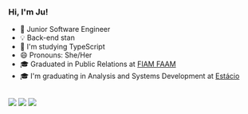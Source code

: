 ### Hi, I'm Ju!
 
- 🔭 Junior Software Engineer
- 💡 Back-end stan
- 🌱 I'm studying TypeScript 
- 😄 Pronouns: She/Her
- 🎓 Graduated in Public Relations at [FIAM FAAM](https://www.linkedin.com/school/fiamfaam/)
- 🎓 I'm graduating in Analysis and Systems Development at [Estácio](https://www.linkedin.com/school/estacio/)
##
<div> 
  <a href="https://discord.gg/Juless#0392" target="_blank"><img src="https://img.shields.io/badge/Discord-7289DA?style=for-the-badge&logo=discord&logoColor=white" target="_blank"></a> 
  <a href = "mailto:julianlima@outlook.com"><img src="https://img.shields.io/badge/-Outlook-%23333?style=for-the-badge&logo=gmail&logoColor=white" target="_blank"></a>
  <a href="https://www.linkedin.com/in/júlia-lima-5a647a120" target="_blank"><img src="https://img.shields.io/badge/-LinkedIn-%230077B5?style=for-the-badge&logo=linkedin&logoColor=white" target="_blank"></a> 
</div>


